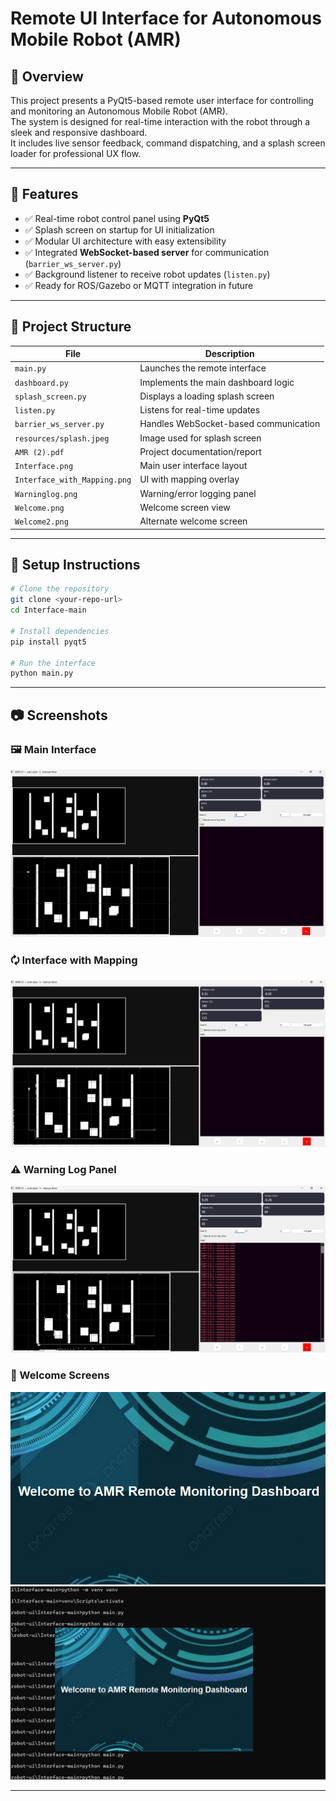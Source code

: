 # Remote UI Interface for Autonomous Mobile Robot (AMR)

## 📌 Overview
This project presents a PyQt5-based remote user interface for controlling and monitoring an Autonomous Mobile Robot (AMR).  
The system is designed for real-time interaction with the robot through a sleek and responsive dashboard.  
It includes live sensor feedback, command dispatching, and a splash screen loader for professional UX flow.

---

## 🚀 Features
- ✅ Real-time robot control panel using **PyQt5**
- ✅ Splash screen on startup for UI initialization
- ✅ Modular UI architecture with easy extensibility
- ✅ Integrated **WebSocket-based server** for communication (`barrier_ws_server.py`)
- ✅ Background listener to receive robot updates (`listen.py`)
- ✅ Ready for ROS/Gazebo or MQTT integration in future

---

## 📂 Project Structure

| File                     | Description                                  |
|--------------------------|----------------------------------------------|
| `main.py`                | Launches the remote interface                |
| `dashboard.py`           | Implements the main dashboard logic          |
| `splash_screen.py`       | Displays a loading splash screen             |
| `listen.py`              | Listens for real-time updates                |
| `barrier_ws_server.py`   | Handles WebSocket-based communication        |
| `resources/splash.jpeg`  | Image used for splash screen                 |
| `AMR (2).pdf`            | Project documentation/report                 |
| `Interface.png`          | Main user interface layout                   |
| `Interface_with_Mapping.png` | UI with mapping overlay               |
| `Warninglog.png`         | Warning/error logging panel                  |
| `Welcome.png`            | Welcome screen view                          |
| `Welcome2.png`           | Alternate welcome screen                     |

---

## 🔧 Setup Instructions

```bash
# Clone the repository
git clone <your-repo-url>
cd Interface-main

# Install dependencies
pip install pyqt5

# Run the interface
python main.py
```

---

## 📷 Screenshots

### 🖼️ Main Interface
![Interface](Interface.png)

### 🗘️ Interface with Mapping
![Interface with Mapping](Interface_with_Mapping.png)

### ⚠️ Warning Log Panel
![Warninglog](Warninglog.png)

### 👋 Welcome Screens
![Welcome](Welcome.png)  
![Welcome2](Welcome2.png)

---

